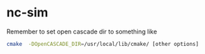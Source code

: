 # nc-sim

Remember to set open cascade dir to something like

```bash
cmake  -DOpenCASCADE_DIR=/usr/local/lib/cmake/ [other options]
```
